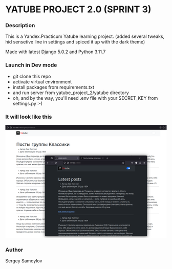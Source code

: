 # YATUBE PROJECT 2.0 (SPRINT 3)

### Description
This is a Yandex.Practicum Yatube learning project.
(added several tweaks, hid sensetive line in settings and spiced it up with the dark theme)

Made with latest Django 5.0.2 and Python 3.11.7

### Launch in Dev mode
- git clone this repo
- activate virtual environment
- install packages from requirements.txt
- and run server from yatube_project_2/yatube directory
- oh, and by the way, you'll need .env file with your SECRET_KEY from
  settings.py :-)

### It will look like this
![YaTube project from Sprint-3](yatube/static/img/yatube_sprint_3.png)

### Author
Sergey Samoylov
